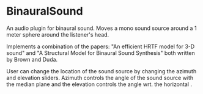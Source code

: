 # BinauralSound
An audio plugin for binaural sound. Moves a mono sound source around a 1 meter sphere around the listener's head.

Implements a combination of the papers: "An efficient HRTF model for 3-D sound" and "A Structural Model for Binaural Sound Synthesis" both written by Brown and Duda. 

User can change the location of the sound source by changing the azimuth and elevation sliders. Azimuth controls the angle of the sound source with the median plane and the elevation controls the angle wrt. the horizontal . 

